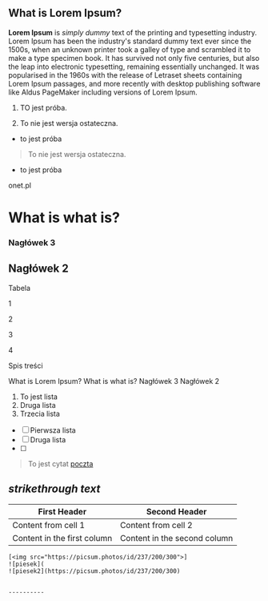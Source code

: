 ﻿## What is Lorem Ipsum?

**Lorem Ipsum** is _simply dummy_ text of the printing and typesetting industry. Lorem Ipsum has been the industry's standard dummy text ever since the 1500s, when an unknown printer took a galley of type and scrambled it to make a type specimen book. It has survived not only five centuries, but also the leap into electronic typesetting, remaining essentially unchanged. It was popularised in the 1960s with the release of Letraset sheets containing Lorem Ipsum passages, and more recently with desktop publishing software like Aldus PageMaker including versions of Lorem Ipsum.

1.  TO jest próba.
    
2.  To nie jest wersja ostateczna.
    

-   to jest próba
    

> To nie jest wersja ostateczna.

-   to jest próba

onet.pl

# What is what is?

### Nagłówek 3

## Nagłówek 2

Tabela

1

2

3

4

Spis treści

What is Lorem Ipsum?
What is what is?
Nagłówek 3
Nagłówek 2

 1. To jest lista
 2. Druga lista
 3. Trzecia lista
 
 - [ ] Pierwsza lista
 - [ ] Druga lista
 - [ ] 

> To jest cytat [poczta](https://poczta.onet.pl/)

## *strikethrough text*

First Header | Second Header
------------ | -------------
Content from cell 1 | Content from cell 2
Content in the first column | Content in the second column
```
[<img src="https://picsum.photos/id/237/200/300">]
![piesek](
![piesek2](https://picsum.photos/id/237/200/300)


----------
